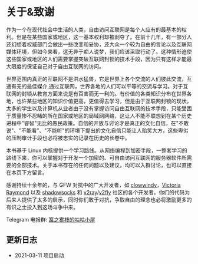 # 关于&致谢 <!-- {docsify-ignore-all} -->

作为一个在现代社会中生活的人类，自由访问互联网是每个人应有的最基本的权利。但是在某些国家或地区，这一基本权利却被剥夺了。在前十几年，有一部分人还幻想着权威部门会做出一些改变和妥协，还大众一个较为自由的言论以及互联网媒体环境，但如今来看，这无异于痴人说梦，我们应该采取行动了。这种情形迫使这些国家或地区的人们需要掌握突破互联网封锁的技术手段，因为只有这样才能最大限度的保证自己对于自由互联网的访问。

世界范围内真正的互联网不是洪水猛兽，它是世界上各个交流的人们彼此交流，互通有无的最佳媒介,通过互联网，世界各地的人们可以平等的交流与学习。对于互联网的封锁从教育方面来说是有百害而无一利的。有价值的各类知识分布在世界各地，也许某些地区的知识价值更高，更值得去学习，但是由于互联网封锁的现状，太多的学生以及计算机从业者由于没有掌握访问自由互联网的技术手段，只能受困于质量惨不忍睹的所在国家或地区的局域网网络，这让人不能不联想到在某个历史进程中"睿智"无比的愚民政策。自信的开放与讨论才是真正的文化自信，在"不敢说"、"不能看"、"不能听"的环境下提出的文化自信只能让人贻笑大方，这些卑劣的压制审计手段也必将被忠实的记录在历史的长卷中。

本书基于 Linux 内核提供一个学习路线。从网络编程到加密手段，一整套学习的路线下来，你可以掌握对于开发一个加密的、可自由访问互联网的服务器软件所需要的全部技术。关于本书存在的任何问题以及建议，均可以入群讨论，也可以直接在本页下方留言。

感谢持续十余年的，与 GFW 对抗中的广大开发者，如 [clowwindy](https://github.com/clowwindy)，[Victoria Raymond](https://github.com/VictoriaRaymond) 以及 [shadowsocks](https://github.com/shadowsocks) 和 [v2ray](https://github.com/v2ray)/[v2fly](https://github.com/v2fly) 社区的各个开发者。你们的代码为后来人提供了太多的启示，同时你们敢于对抗，争取自由的理念也必将激励更多的有识之士投入到这场斗争中来。

Telegram 电报群: [篝之雾枝的咕咕小屋](https://t.me/FSF_Ministry_of_Truth)

## 更新日志

- 2021-03-11 项目启动

